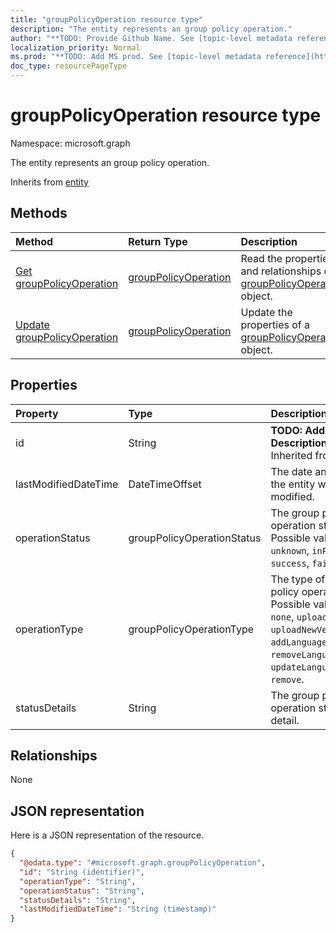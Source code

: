 ```yaml
---
title: "groupPolicyOperation resource type"
description: "The entity represents an group policy operation."
author: "**TODO: Provide Github Name. See [topic-level metadata reference](https://msgo.azurewebsites.net/add/document/guidelines/metadata.html#topic-level-metadata)**"
localization_priority: Normal
ms.prod: "**TODO: Add MS prod. See [topic-level metadata reference](https://msgo.azurewebsites.net/add/document/guidelines/metadata.html#topic-level-metadata)**"
doc_type: resourcePageType
---
```


# groupPolicyOperation resource type


Namespace: microsoft.graph

The entity represents an group policy operation.


Inherits from [entity](../resources/entity.md)

## Methods
|Method|Return Type|Description|
|:---|:---|:---|
|[Get groupPolicyOperation](../api/grouppolicyoperation-get.md)|[groupPolicyOperation](../resources/grouppolicyoperation.md)|Read the properties and relationships of a [groupPolicyOperation](../resources/grouppolicyoperation.md) object.|
|[Update groupPolicyOperation](../api/grouppolicyoperation-update.md)|[groupPolicyOperation](../resources/grouppolicyoperation.md)|Update the properties of a [groupPolicyOperation](../resources/grouppolicyoperation.md) object.|

## Properties
|Property|Type|Description|
|:---|:---|:---|
|id|String|**TODO: Add Description** Inherited from [entity](../resources/entity.md)|
|lastModifiedDateTime|DateTimeOffset|The date and time the entity was last modified.|
|operationStatus|groupPolicyOperationStatus|The group policy operation status. Possible values are: `unknown`, `inProgress`, `success`, `failed`.|
|operationType|groupPolicyOperationType|The type of group policy operation. Possible values are: `none`, `upload`, `uploadNewVersion`, `addLanguageFiles`, `removeLanguageFiles`, `updateLanguageFiles`, `remove`.|
|statusDetails|String|The group policy operation status detail.|

## Relationships
None

## JSON representation
Here is a JSON representation of the resource.
<!-- {
  "blockType": "resource",
  "keyProperty": "id",
  "@odata.type": "microsoft.graph.groupPolicyOperation",
  "baseType": "microsoft.graph.entity",
  "openType": false
}
-->
``` json
{
  "@odata.type": "#microsoft.graph.groupPolicyOperation",
  "id": "String (identifier)",
  "operationType": "String",
  "operationStatus": "String",
  "statusDetails": "String",
  "lastModifiedDateTime": "String (timestamp)"
}
```

